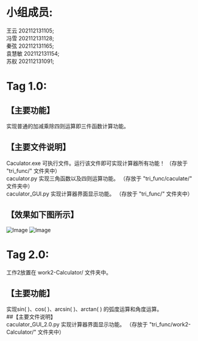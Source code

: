 # 小组成员:    
  王云 202112131105;  
  冯雪 202112131128;      
  秦弦 202112131165;  
  袁慧敏 202112131154;  
  苏舣 202112131091;  
  

# Tag 1.0:           
## 【主要功能】           
实现普通的加减乘除四则运算即三件函数计算功能。         

## 【主要文件说明】   
  Caculator.exe 可执行文件。运行该文件即可实现计算器所有功能！    （存放于 "tri_func/" 文件夹中）     
  caculator.py 实现三角函数以及四则运算功能。    （存放于 "tri_func/caculate/" 文件夹中）           
  caculator_GUI.py 实现计算器界面显示功能。     （存放于 "tri_func/" 文件夹中）     
     
## 【效果如下图所示】     
![lmage](https://github.com/CQU-group/tri_func/tree/main/Screenshots/6c5588673923dd47.png)
![lmage](https://github.com/CQU-group/tri_func/tree/main/Screenshots/2.png)

# Tag 2.0:     
  工作2放置在 work2-Calculator/ 文件夹中。       
  ## 【主要功能】    
  
  实现sin( )、cos( )、arcsin( )、arctan( ) 的弧度运算和角度运算。               
  ##【主要文件说明】              
  caculator_GUI_2.0.py 实现计算器界面显示功能。   （存放于 "tri_func/work2-Calculator/" 文件夹中）
  

